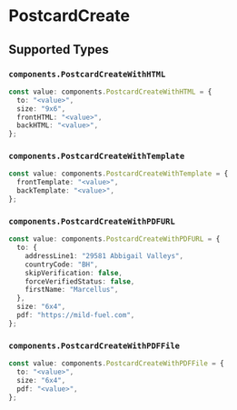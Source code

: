 # PostcardCreate


## Supported Types

### `components.PostcardCreateWithHTML`

```typescript
const value: components.PostcardCreateWithHTML = {
  to: "<value>",
  size: "9x6",
  frontHTML: "<value>",
  backHTML: "<value>",
};
```

### `components.PostcardCreateWithTemplate`

```typescript
const value: components.PostcardCreateWithTemplate = {
  frontTemplate: "<value>",
  backTemplate: "<value>",
};
```

### `components.PostcardCreateWithPDFURL`

```typescript
const value: components.PostcardCreateWithPDFURL = {
  to: {
    addressLine1: "29581 Abbigail Valleys",
    countryCode: "BH",
    skipVerification: false,
    forceVerifiedStatus: false,
    firstName: "Marcellus",
  },
  size: "6x4",
  pdf: "https://mild-fuel.com",
};
```

### `components.PostcardCreateWithPDFFile`

```typescript
const value: components.PostcardCreateWithPDFFile = {
  to: "<value>",
  size: "6x4",
  pdf: "<value>",
};
```

